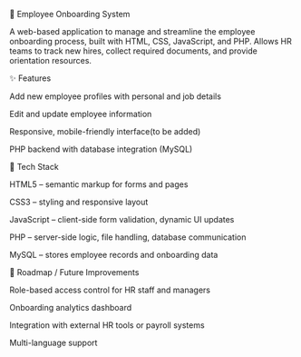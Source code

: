 🏢 Employee Onboarding System

A web-based application to manage and streamline the employee onboarding process, built with HTML, CSS, JavaScript, and PHP. Allows HR teams to track new hires, collect required documents, and provide orientation resources.

✨ Features

Add new employee profiles with personal and job details

Edit and update employee information

Responsive, mobile-friendly interface(to be added)

PHP backend with database integration (MySQL)

🧱 Tech Stack

HTML5 – semantic markup for forms and pages

CSS3 – styling and responsive layout

JavaScript – client-side form validation, dynamic UI updates

PHP – server-side logic, file handling, database communication

MySQL – stores employee records and onboarding data

🧭 Roadmap / Future Improvements

Role-based access control for HR staff and managers

Onboarding analytics dashboard

Integration with external HR tools or payroll systems

Multi-language support
